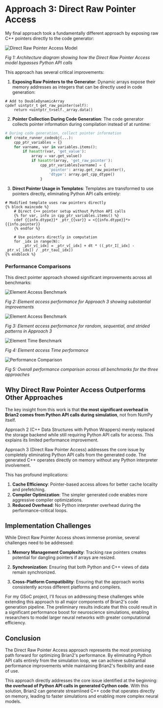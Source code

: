 # Approach 3: Direct Raw Pointer Access

My final approach took a fundamentally different approach by exposing raw C++ pointers directly to the code generator:

![Direct Raw Pointer Access Model](../docs/images/approach3.png)

_Fig 1: Architecture diagram showing how the Direct Raw Pointer Access model bypasses Python API calls_

This approach has several critical improvements:

1. **Exposing Raw Pointers to the Generator**: Dynamic arrays expose their memory addresses as integers that can be directly used in code generation:

```cython
# Add to DoubleDynamicArray
cpdef uintptr_t get_raw_pointer(self):
    return <uintptr_t>self._array.data()
```

2. **Pointer Collection During Code Generation**: The code generator collects pointer information during compilation instead of at runtime:

```python
# During code generation, collect pointer information
def create_runner_codeobj(...):
    cpp_ptr_variables = {}
    for varname, var in variables.items():
        if hasattr(var, 'get_value'):
            array = var.get_value()
            if hasattr(array, 'get_raw_pointer'):
                cpp_ptr_variables[varname] = {
                    'pointer': array.get_raw_pointer(),
                    'dtype': array.get_cpp_dtype()
                }
```

3. **Direct Pointer Usage in Templates**: Templates are transformed to use pointers directly, eliminating Python API calls entirely:

```cython
# Modified template uses raw pointers directly
{% block maincode %}
    # Direct C++ pointer setup without Python API calls
    {% for var, info in cpp_ptr_variables.items() %}
    cdef {{info.dtype}}* _ptr_{{var}} = <{{info.dtype}}*>{{info.pointer}}
    {% endfor %}

    # Use pointers directly in computation
    for _idx in range(N):
        _ptr_v[_idx] = _ptr_v[_idx] + dt * ((_ptr_I[_idx] - _ptr_v[_idx]) / _ptr_tau[_idx])
{% endblock %}
```

### Performance Comparisons

This direct pointer approach showed significant improvements across all benchmarks:

![Element Access Benchmark](../docs/images/plot-access.png)

_Fig 2: Element access performance for Approach 3 showing substantial improvements_

![Element Access Benchmark](../docs/images/plot-acecss-2.png)

_Fig 3: Element access performance for random, sequential, and strided patterns in Approach 3_

![Element Time Benchmark](../docs/images/aplot-array.png)

_Fig 4: Element access Time performance_

![Performance Comparison](../docs/images/benchmark-approach2.png)

_Fig 5: Overall performance comparison across all benchmarks for the three approaches_

## Why Direct Raw Pointer Access Outperforms Other Approaches

The key insight from this work is that **the most significant overhead in Brian2 comes from Python API calls during simulation**, not from NumPy itself.

Approach 2 (C++ Data Structures with Python Wrappers) merely replaced the storage backend while still requiring Python API calls for access. This explains its limited performance improvement.

Approach 3 (Direct Raw Pointer Access) addresses the core issue by completely eliminating Python API calls from the generated code. The generated C++ operates directly on memory without any Python interpreter involvement.

This has profound implications:

1. **Cache Efficiency**: Pointer-based access allows for better cache locality and prefetching.
2. **Compiler Optimization**: The simpler generated code enables more aggressive compiler optimizations.
3. **Reduced Overhead**: No Python interpreter overhead during the performance-critical loops.

## Implementation Challenges

While Direct Raw Pointer Access shows immense promise, several challenges need to be addressed:

1. **Memory Management Complexity**: Tracking raw pointers creates potential for dangling pointers if arrays are resized.

2. **Synchronization**: Ensuring that both Python and C++ views of data remain synchronized.

3. **Cross-Platform Compatibility**: Ensuring that the approach works consistently across different platforms and compilers.

For my GSoC project, I'll focus on addressing these challenges while extending this approach to all major components of Brian2's code generation pipeline. The preliminary results indicate that this could result in a significant performance boost for neuroscience simulations, enabling researchers to model larger neural networks with greater computational efficiency.

## Conclusion

The Direct Raw Pointer Access approach represents the most promising path forward for optimizing Brian2's performance. By eliminating Python API calls entirely from the simulation loop, we can achieve substantial performance improvements while maintaining Brian2's flexibility and ease of use.

This approach directly addresses the core issue identified at the beginning: **the overhead of Python API calls in generated Cython code**. With this solution, Brian2 can generate streamlined C++ code that operates directly on memory, leading to faster simulations and enabling more complex neural models.
